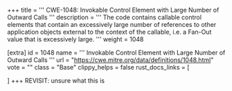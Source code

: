 +++
title = '''
CWE-1048: Invokable Control Element with Large Number of Outward Calls
'''
description	= '''
The code contains callable control elements that contain an excessively large number of references to other application objects external to the context of the callable, i.e. a Fan-Out value that is excessively large.
'''
weight = 1048

[extra]
id = 1048
name = '''
Invokable Control Element with Large Number of Outward Calls
'''
url = "https://cwe.mitre.org/data/definitions/1048.html"
vote = ""
class = "Base"
clippy_helps = false
rust_docs_links = [
	
]
+++
REVISIT: unsure what this is